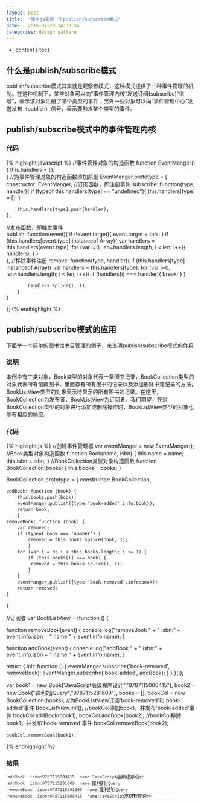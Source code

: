 ```yaml
---
layout: post
title:  "使用js实现一个publish/subscribe模式"
date:   2015-07-20 14:30:54
categories: design pattern
---
```

* content
{:toc}


## 什么是publish/subscribe模式

publish/subscribe模式其实就是观察者模式，这种模式提供了一种事件管理的机制。在这种机制下，某些对象可以向“事件管理内核”发送订阅(subscribe)“信号”，表示该对象注册了某个类型的事件；另外一些对象可以向“事件管理中心”发送发布（publish）信号，表示要触发某个类型的事件。

## publish/subscribe模式中的事件管理内核

### 代码

{% highlight javascript %}
//事件管理对象的构造函数
function EventManger(){
    this.handlers = {};    
}
//为事件管理对象的构造函数添加原型
EventManger.prototype = {
    constructor: EventManger,
//订阅函数，即注册事件
    subscribe: function(type, handler){
        if (typeof this.handlers[type] == "undefined"){
            this.handlers[type] = [];
        }

        this.handlers[type].push(handler);
    },
//发布函数，即触发事件    
    publish: function(event){
        if (!event.target){
            event.target = this;
        }
        if (this.handlers[event.type] instanceof Array){
            var handlers = this.handlers[event.type];
            for (var i=0, len=handlers.length; i < len; i++){
                handlers[i](event);
            }
        }            
    },
//移除事件注册
    remove: function(type, handler){
        if (this.handlers[type] instanceof Array){
            var handlers = this.handlers[type];
            for (var i=0, len=handlers.length; i < len; i++){
                if (handlers[i] === handler){
                    break;
                }
            }
            
            handlers.splice(i, 1);
        }            
    }
};
{% endhighlight %}

## publish/subscribe模式的应用

下面举一个简单的图书馆书目管理的例子，来说明publish/subscribe模式的作用

### 说明

本例中有三类对象，Book类型的对象代表一条图书记录，BookCollection类型的对象代表所有馆藏图书，里面存有所有图书的记录以及添加删除书籍记录的方法，BookListView类型的对象表示待显示的所有图书的记录。在这里，BookCollection为发布者，BookListView为订阅者。我们期望，在对BookCollection类型的对象进行添加或删除操作时，BookListView类型的对象也能有相应的响应。

### 代码

{% highlight js %}
//创建事件管理器
var eventManger = new EventManger();
//Book类型对象构造函数
function Book(name, isbn) {
    this.name = name;
    this.isbn = isbn;
}
//BookCollection类型对象构造函数
function BookCollection(books) {
    this.books = books;
}

BookCollection.prototype = {
	constructor: BookCollection,

	addBook: function (book) {
    	this.books.push(book);
    	eventManger.publish({type:'book-added',info:book});
   		return book;
		}
	removeBook: function (book) {
   		var removed;
   		if (typeof book === 'number') {
       		removed = this.books.splice(book, 1);
   			}
  		for (var i = 0; i < this.books.length; i += 1) {
      		if (this.books[i] === book) {
         	 removed = this.books.splice(i, 1);
      		}
   		}
    	eventManger.publish({type:'book-removed',info:book});
   		return removed;
	}
}


//订阅者
var BookListView = (function () {

   function removeBook(event) {
      console.log("removeBook " + " isbn:" + event.info.isbn + "  name:" + event.info.name);
   }

   function addBook(event) {
     console.log("addBook " + " isbn:" + event.info.isbn + "  name:" + event.info.name);
   }

   return {
      init: function () {
         eventManger.subscribe('book-removed', removeBook);
         eventManger.subscribe('book-added', addBook);
      }
   }
}());


var book1 = new Book("JavaScript高级程序设计","9787115000415"),
	book2 = new Book("锋利的jQuery","9787115281609"),
	books = [],
	bookCol = new BookCollection(books);
//为BookListView订阅'book-removed'和'book-added'事件
	BookListView.init();
//bookCol添加book1，并发布'book-added'事件
	bookCol.addBook(book1);
	bookCol.addBook(book2);
//bookCol移除book1，并发布'book-removed'事件
	bookCol.removeBook(book2);

	bookCol.removeBook(book1);
{% endhighlight %}

### 结果

![结果](/public/img/使用js实现一个publishsubscribe模式-运行结果.PNG)


